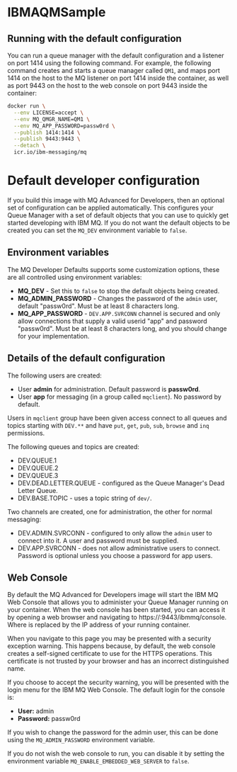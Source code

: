 # IBMAQMSample

## Running with the default configuration
You can run a queue manager with the default configuration and a listener on port 1414 using the following command.  For example, the following command creates and starts a queue manager called `QM1`, and maps port 1414 on the host to the MQ listener on port 1414 inside the container, as well as port 9443 on the host to the web console on port 9443 inside the container:

```sh
docker run \
  --env LICENSE=accept \
  --env MQ_QMGR_NAME=QM1 \
  --env MQ_APP_PASSWORD=passw0rd \
  --publish 1414:1414 \
  --publish 9443:9443 \
  --detach \
  icr.io/ibm-messaging/mq
```

# Default developer configuration

If you build this image with MQ Advanced for Developers, then an optional set of configuration can be applied automatically.  This configures your Queue Manager with a set of default objects that you can use to quickly get started developing with IBM MQ. If you do not want the default objects to be created you can set the `MQ_DEV` environment variable to `false`.

## Environment variables

The MQ Developer Defaults supports some customization options, these are all controlled using environment variables:

* **MQ_DEV** - Set this to `false` to stop the default objects being created.
* **MQ_ADMIN_PASSWORD** - Changes the password of the `admin` user, default "passw0rd". Must be at least 8 characters long.
* **MQ_APP_PASSWORD** - `DEV.APP.SVRCONN` channel is secured and only allow connections that supply a valid userid "app" and password "passw0rd". Must be at least 8 characters long, and you should change for your implementation.

## Details of the default configuration

The following users are created:

* User **admin** for administration.  Default password is **passw0rd**.
* User **app** for messaging (in a group called `mqclient`).  No password by default.

Users in `mqclient` group have been given access connect to all queues and topics starting with `DEV.**` and have `put`, `get`, `pub`, `sub`, `browse` and `inq` permissions.

The following queues and topics are created:

* DEV.QUEUE.1
* DEV.QUEUE.2
* DEV.QUEUE.3
* DEV.DEAD.LETTER.QUEUE - configured as the Queue Manager's Dead Letter Queue.
* DEV.BASE.TOPIC - uses a topic string of `dev/`.

Two channels are created, one for administration, the other for normal messaging:

* DEV.ADMIN.SVRCONN - configured to only allow the `admin` user to connect into it.  A user and password must be supplied.
* DEV.APP.SVRCONN - does not allow administrative users to connect.  Password is optional unless you choose a password for app users.

## Web Console

By default the MQ Advanced for Developers image will start the IBM MQ Web Console that allows you to administer your Queue Manager running on your container. When the web console has been started, you can access it by opening a web browser and navigating to https://<Container IP>:9443/ibmmq/console. Where <Container IP> is replaced by the IP address of your running container.

When you navigate to this page you may be presented with a security exception warning. This happens because, by default, the web console creates a self-signed certificate to use for the HTTPS operations. This certificate is not trusted by your browser and has an incorrect distinguished name.

If you choose to accept the security warning, you will be presented with the login menu for the IBM MQ Web Console. The default login for the console is:

* **User:** admin
* **Password:** passw0rd

If you wish to change the password for the admin user, this can be done using the `MQ_ADMIN_PASSWORD` environment variable.

If you do not wish the web console to run, you can disable it by setting the environment variable `MQ_ENABLE_EMBEDDED_WEB_SERVER` to `false`.
